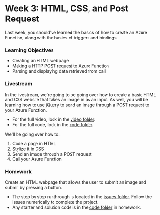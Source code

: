 # Week 3: HTML, CSS, and Post Request

Last week, you should've learned the basics of how to create an Azure Function, along with the basics of triggers and bindings.

### Learning Objectives
- Creating an HTML webpage
- Making a HTTP POST request to Azure Function
- Parsing and displaying data retrieved from call


### Livestream
In the livestream, we're going to be going over how to create a basic HTML and CSS website that takes an image in as an input. As well, you will be learning how to use jQuery to send an image through a POST request to your Azure Function.
- For the full video, look in the [video folder](https://github.com/bitprj/Bitcamp-Serverless/blob/master/week3/livestream/loom.md). 
- For the full code, look in the [code folder](https://github.com/bitprj/Bitcamp-Serverless/blob/master/week3/livestream/loom.md).

We'll be going over how to:
1. Code a page in HTML
2. Stylize it in CSS
3. Send an image through a POST request
4. Call your Azure Function


### Homework
Create an HTML webpage that allows the user to submit an image and submit by pressing a button.
- The step by step runthrough is located in the [issues folder](https://github.com/bitprj/Bitcamp-Serverless/blob/master/week3/homework/issues). Follow the issues numerically to complete the project. 
- Any starter and solution code is in the [code folder](https://github.com/bitprj/Bitcamp-Serverless/tree/master/week3/homework/code/solution) in homework.
